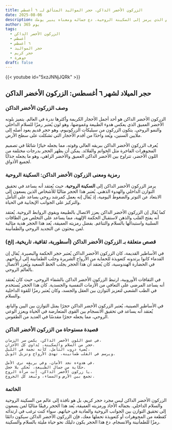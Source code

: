 ```yaml
---
title: الزركون الأخضر الداكن، حجر المواليد المتألق لـ ٦ أغسطس
date: 2025-08-06
description: اشعر بأهمية الزركون الأخضر الداكن، حجر المواليد لـ ٦ أغسطس الذي يرمز إلى السكينة الروحية. دع جماله ومعناه ينير يومك.
author: 365 يوم
tags:
  - الزركون الأخضر الداكن
  - أغسطس
  - ٦ أغسطس
  - حجر المواليد
  - حجر كريم
  - جوهرة
draft: false
---
```


{{< youtube id="5xzJNNjJQRk" >}}

## حجر الميلاد لشهر ٦ أغسطس: الزركون الأخضر الداكن

### وصف الزركون الأخضر الداكن

الزركون الأخضر الداكن هو أحد أجمل الأحجار الكريمة وأكثرها ندرة في العالم. يتميز بلونه الأخضر العميق الذي يعكس هدوء الطبيعة وغموضها، وهو لون يُعتبر رمزًا للسلام الداخلي والنمو الروحي. يتكون الزركون من سيليكات الزركونيوم، وهو حجر قديم يعود أصله إلى ملايين السنين، ويُعد واحدًا من أقدم الأحجار التي تشكلت على سطح الأرض.

يُعرف الزركون الأخضر الداكن ببريقه العالي وقوته، مما يجعله خيارًا شائعًا في تصميم المجوهرات الفاخرة مثل الخواتم والقلائد. يمكن أن يظهر الحجر بدرجات مختلفة من اللون الأخضر، تتراوح بين الأخضر الداكن العميق والأخضر الزاهي، وهو ما يجعله جذابًا لجميع الأذواق.

### رمزية ومعنى الزركون الأخضر الداكن: السكينة الروحية

يرمز الزركون الأخضر الداكن إلى **السكينة الروحية**، حيث يُعتقد أنه يساعد في تحقيق التوازن الداخلي والهدوء الذهني. يُعتبر هذا الحجر مثاليًا للأشخاص الذين يسعون إلى الابتعاد عن التوتر والضغوط اليومية، إذ يُقال إنه يعمل كمرشد روحي يساعد على التأمل والتركيز على الجوانب الإيجابية في الحياة.

كما يُقال إن الزركون الأخضر الداكن يعزز الاتصال بالطبيعة ويقوي الروابط الروحية. يُعتقد أنه يفتح القلب والذهن لاستقبال الحكمة الإلهية، مما يساعد على التخلص من الطاقات السلبية واستبدالها بالسلام والتناغم. بفضل رمزيته العميقة، يُعد هذا الحجر هدية مثالية لمن يبحثون عن التجديد الروحي والطمأنينة.

### قصص متعلقة بـ الزركون الأخضر الداكن (أسطورية، ثقافية، تاريخية، إلخ)

في الأساطير القديمة، كان الزركون الأخضر الداكن يُعتبر حجر الحكمة والبصيرة. يُقال إن القدماء كانوا يرتدونه كتعويذة للحماية من الأرواح الشريرة وجلب الطمأنينة إلى أرواحهم. في الحضارة الهندوسية، كان يُعتقد أن هذا الحجر يجلب الحظ السعيد ويُعزز الاتصال بالعالم الروحي.

في الثقافات الأوروبية، ارتبط الزركون الأخضر الداكن بالشفاء الروحي، حيث كان يُعتقد أنه يساعد المرضى على التعافي من الأزمات النفسية والجسدية. كان هذا الحجر يُستخدم في الطب الشعبي لتعزيز التوازن بين العقل والجسد، وكان يُعتبر رمزًا للقوة الداخلية والسلام.

في الأساطير الصينية، يُعتبر الزركون الأخضر الداكن حجرًا يمثل التوازن بين اليين واليانغ. يُعتقد أنه يساعد في تحقيق الانسجام بين القوى المتعارضة في الحياة ويعزز الوعي الروحي، مما يجعله حجرًا مقدسًا في العديد من الطقوس.

### قصيدة مستوحاة من الزركون الأخضر الداكن

```
في عمق اللون الأخضر الداكن، يكمن سر الزمان،  
حجر من السلام والسكينة، يُداوي كل الأحزان.  
يُضيء دروب التأمل، كأنه نجمة في الليل،  
ويرسم في القلب طمأنينة، تهدئ الأرواح وتزيل الويل.

في هدوءه نجد الأمان، وفي بريقه نرى الأمل،  
حكاية من جمال الطبيعة، تُحكى بلا خجل.  
يا زركون الأخضر الداكن، أنت مرآة الروح،  
تجمع بين الأرض والسماء، وتُبعد كل الجروح.
```

### الخاتمة

الزركون الأخضر الداكن ليس مجرد حجر كريم، بل هو نافذة إلى عالم من السكينة الروحية والسلام الداخلي. بجماله الأخاذ ورمزيته العميقة، يُعد هذا الحجر رفيقًا مثاليًا لمن يسعون إلى تحقيق التوازن بين الجوانب الروحية والمادية في حياتهم. سواء كنت ترغب في ارتدائه كقطعة من المجوهرات أو كتعويذة تحملها معك، فإن الزركون الأخضر الداكن سيكون دائمًا رمزًا للطمأنينة والانسجام. دع هذا الحجر يكون دليلك نحو حياة مليئة بالسلام والسكينة.